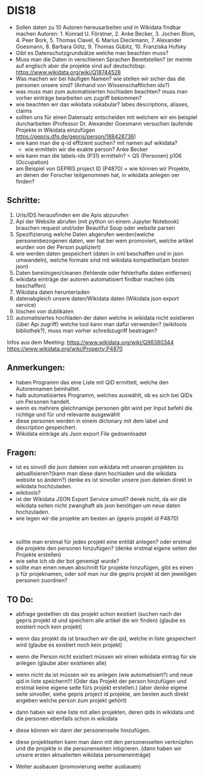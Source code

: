 # DIS18

* Sollen daten zu 10 Autoren hereusarbeiten und in Wikidata findbar machen Autoren: 1. Konrad U. Förstner, 2. Anke Becker, 3. Jochen Blom, 4. Peer Bork, 5. Thomas Clavel, 6. Marius Dieckmann, 7. Alexander Goesmann, 8. Barbara Götz, 9. Thomas Gübitz, 10. Franziska Hufsky  
* Gibt es Datenschutzgrundsätze welche man beachten muss?
* Muss man die Daten in verschienen Sprachen Bereitstellen? (er meinte auf englisch aber die projekte sind auf deutsch)bsp: https://www.wikidata.org/wiki/Q18744528
* Was machen wir bei häufigen Namen? wie stellen wir sicher das die personen unsere sind? (Anhand von Wissenschaftlichen ids?)
* was muss man zum automatisierten hochladen beachten? muss man vorher einträge bearbeiten um zugriff bekommen?
* wie beachten wir das wikidata vokabular? labes descriptions, aliases, claims
* sollten uns für einen Datensatz entscheiden mit welchem wir ein beispiel durcharbeiten (Professor Dr. Alexander Goesmann versuchen laufende Projekte in Wikidata einzufügen https://gepris.dfg.de/gepris/person/188428736)
* wie kann man die q-id effizient suchen? mit namen auf wikidata?
    - wie ermitteln wir die exakte person? Anke Becker
* wie kann man die labels-ids (P31) ermitteln? = Q5 (Personen) p106 (Occupation)
* am Beispiel von GEPRIS project ID (P4870) = wie können wir Projekte, an denen der Forscher teilgenommen hat, in wikidata anlegen oer finden?

## Schritte:
1. Urls/IDS herausfinden em die Apis abzurufen
3. Api der Website abrufen (mit python on einem Jupyter Notebook) brauchen request und/oder Beautiful Soup oder website parsen
4. Spezifizierung welche Daten abgerufen werden(welche personenbezogenen daten, wer hat bei wem promoviert, welche artikel wurden von der Person pupliziert)
5. wie werden daten gespeichert (daten in xml beschaffen und in json umwandeln), welche formate sind mit wikidata kompatibel(am besten json)
6. Daten bereiinigen/cleanen (fehlende oder fehlerhafte daten entfernen)
7. wikidata einträge der autoren automatisiert findbar machen (ids beschaffen)
8. Wikidata daten herunterladen
9. datenabgleich unsere daten/Wikidata daten (Wikidata json export service)
10. löschen von dublikaten 
11. automatisiertes hochladen der daten welche in wikidata nicht existieren (über Api zugriff) welche tool kann man dafür verwenden? (wikitools bibliothek?), muss man vorher schreibzugriff beatragen?

Infos aus dem Meeting:
https://www.wikidata.org/wiki/Q98380344
https://www.wikidata.org/wiki/Property:P4870

## Anmerkungen:
* haben Programm das eine Liste mit QID ermittelt, welche den Autorennamen beinhaltet.
* halb automatisiertes Programm, welches auswählt, ob es sich bei QIDs um Personen handelt.
* wenn es mehrere gleichnamige personen gibt wird per Input befehl die richtige und für und relevante ausgewählt
* diese personen werden in einem dictonary mit dem label und description gespeichert. 
* Wikidata einträge als Json export File gedownloadet

## Fragen:
* ist es sinvoll die json dateien von wikidata mit unseren projekten zu aktuallisieren?(kann man diese dann hochladen und die wikidata website so ändern?) denke es ist sinvoller unsere json dateien direkt in wikidata hochzuladen.  
* wikitools?
* ist der Wikidata JSON Export Service sinvoll? denek nicht, da wir die wikidata seiten nicht zwanghaft als json benötigen um neue daten hochzuladen. 
* wie legen wir die projekte am besten an (gepris projekt id P4870)  

<br>

* solltle man erstmal für jedes projekt eine entität anlegen? oder erstmal die projekte den personen hinzufügen? (denke erstmal eigene seiten der Projekte erstellen)
* wie sehe ich ob der bot genemigt wurde?
* sollte man einen neuen abschnitt für projekte hinzufügen, gibt es einen p für projeknamen, oder soll man nur die gepris projekt id den jeweiligen personen zuordnen?


## TO Do:
* abfrage gestellten ob das projekt schon existiert (suchen nach der gepris projekt id und speichern alle artikel die wir finden) (glaube es existiert noch kein projekt)
* wenn das projekt da ist brauchen wir die qid, welche in liste gespeichert wird (glaube es existiert noch kein projekt)
* wenn die Person nicht existiert müssen wir einen wikidata eintrag für sie anlegen (glaube aber existieren alle)

* wenn nicht da ist müssen wir es anlegen (wie automatisiert?) und neue qid in liste speichern!!! (Oder das Projekt der person hinzufügen und erstmal keine eigene seite fürs projekt erstellen.) (aber denke eigene seite sinvoller, siehe gepris project id projekte, am besten auch direkt angeben welche person zum projekt gehört)
* dann haben wir eine liste mit allen projekten, deren qids in wikidata und die personen ebenfalls schon in wikidata 
* diese können wir dann der personenseite hinzufügen.

* diese projektseiten kann man dann mit den personenseiten verknüpfen und die projekte in die personenseiten intigrieren. (dann haben wir unsere ersten aktualierten wikidata personeneinträge)  
* Weiter ausbauen (promovierung weiter ausbauen)

  
